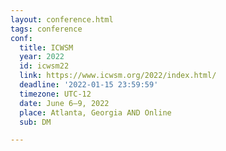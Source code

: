 ```yaml
---
layout: conference.html
tags: conference
conf:
  title: ICWSM
  year: 2022
  id: icwsm22
  link: https://www.icwsm.org/2022/index.html/
  deadline: '2022-01-15 23:59:59'
  timezone: UTC-12
  date: June 6–9, 2022
  place: Atlanta, Georgia AND Online
  sub: DM

---
```

